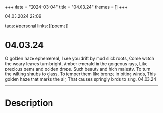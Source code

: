 +++
date = "2024-03-04"
title = "04.03.24"
themes = []
+++

04.03.2024 22:09

tags: #personal
links: [[poems]]

# 04.03.24

O golden haze ephemereal,
I see you drift by mud slick roots,
Come watch the weary leaves turn bright,
Amber emerald in the gorgeous rays,
Like precious gems and golden drops,
Such beauty and high majesty,
To turn the wilting shrubs to glass,
To temper them like bronze in biting winds,
This golden haze that marks the air,
That causes springly birds to sing.
04.03.24

---

# Description

